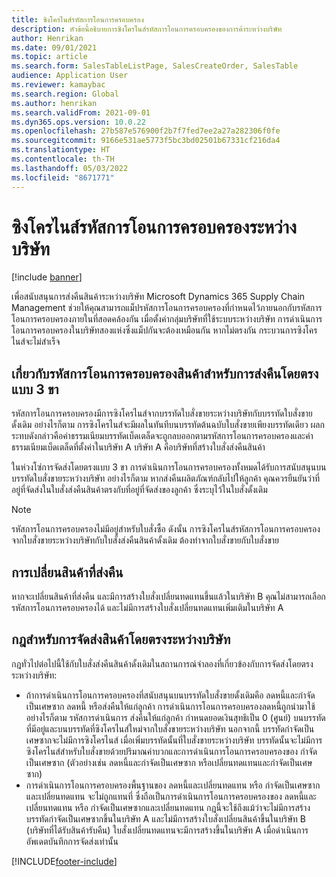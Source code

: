 ```yaml
---
title: ซิงโครไนส์รหัสการโอนการครอบครอง
description: หัวข้อนี้อธิบายการซิงโครไนส์รหัสการโอนการครอบครองของการค้าระหว่างบริษัท
author: Henrikan
ms.date: 09/01/2021
ms.topic: article
ms.search.form: SalesTableListPage, SalesCreateOrder, SalesTable
audience: Application User
ms.reviewer: kamaybac
ms.search.region: Global
ms.author: henrikan
ms.search.validFrom: 2021-09-01
ms.dyn365.ops.version: 10.0.22
ms.openlocfilehash: 27b587e576900f2b7f7fed7ee2a27a282306f0fe
ms.sourcegitcommit: 9166e531ae5773f5bc3bd02501b67331cf216da4
ms.translationtype: HT
ms.contentlocale: th-TH
ms.lasthandoff: 05/03/2022
ms.locfileid: "8671771"
---
```

# <a name="synchronize-intercompany-disposition-codes"></a>ซิงโครไนส์รหัสการโอนการครอบครองระหว่างบริษัท

[!include [banner](../../includes/banner.md)]

เพื่อสนับสนุนการส่งคืนสินค้าระหว่างบริษัท Microsoft Dynamics 365 Supply Chain Management ช่วยให้คุณสามารถแม็ปรหัสการโอนการครอบครองที่กำหนดไว้ภายนอกกับรหัสการโอนการครอบครองภายในที่สอดคล้องกัน เมื่อตั้งค่ากลุ่มบริษัทที่ใช้ระบบระหว่างบริษัท การดำเนินการโอนการครอบครองในบริษัทสองแห่งซึ่งแม็ปกันจะต้องเหมือนกัน หากไม่ตรงกัน กระบวนการซิงโครไนส์จะไม่สำเร็จ

## <a name="about-disposition-codes-for-three-legged-direct-returns"></a>เกี่ยวกับรหัสการโอนการครอบครองสินค้าสำหรับการส่งคืนโดยตรงแบบ 3 ขา

รหัสการโอนการครอบครองมีการซิงโครไนส์จากบรรทัดใบสั่งขายระหว่างบริษัทกับบรรทัดใบสั่งขายดั้งเดิม  อย่างไรก็ตาม การซิงโครไนส์จะมีผลในทันทีบนบรรทัดต้นฉบับใบสั่งขายเพียงบรรทัดเดียว ผลกระทบดังกล่าวคือค่าธรรมเนียมบรรทัดเบ็ดเตล็ดจะถูกลบออกตามรหัสการโอนการครอบครองและค่าธรรมเนียมเบ็ดเตล็ดที่ตั้งค่าในบริษัท A บริษัท A คือบริษัทที่สร้างใบสั่งส่งคืนสินค้า

ในห่วงโซ่การจัดส่งโดยตรงแบบ 3 ขา การดำเนินการโอนการครอบครองทั้งหมดได้รับการสนับสนุนบนบรรทัดใบสั่งขายระหว่างบริษัท อย่างไรก็ตาม หากส่งคืนผลิตภัณฑ์กลับไปให้ลูกค้า คุณควรยืนยันว่าที่อยู่ที่จัดส่งในใบสั่งส่งคืนสินค้าตรงกับที่อยู่ที่จัดส่งของลูกค้า ซึ่งระบุไว้ในใบสั่งดั้งเดิม

> [!NOTE]
> รหัสการโอนการครอบครองไม่มีอยู่สำหรับใบสั่งซื้อ  ดังนั้น การซิงโครไนส์รหัสการโอนการครอบครองจากใบสั่งขายระหว่างบริษัทกับใบสั่งส่งคืนสินค้าดั้งเดิม ต้องทำจากใบสั่งขายกับใบสั่งขาย

## <a name="replacing-returned-items"></a>การเปลี่ยนสินค้าที่ส่งคืน

หากจะเปลี่ยนสินค้าที่ส่งคืน และมีการสร้างใบสั่งเปลี่ยนทดแทนขึ้นแล้วในบริษัท B คุณไม่สามารถเลือกรหัสการโอนการครอบครองได้ และไม่มีการสร้างใบสั่งเปลี่ยนทดแทนเพิ่มเติมในบริษัท A

## <a name="rules-for-intercompany-direct-deliveries"></a>กฎสำหรับการจัดส่งสินค้าโดยตรงระหว่างบริษัท

กฎทั่วไปต่อไปนี้ใช้กับใบสั่งส่งคืนสินค้าดั้งเดิมในสถานการณ์จำลองที่เกี่ยวข้องกับการจัดส่งโดยตรงระหว่างบริษัท:

- ถ้าการดำเนินการโอนการครอบครองที่สนับสนุนบนบรรทัดใบสั่งขายดั้งเดิมคือ ลดหนี้และกำจัดเป็นเศษซาก ลดหนี้ หรือส่งคืนให้แก่ลูกค้า การดำเนินการโอนการครอบครองลดหนี้ถูกนำมาใช้ อย่างไรก็ตาม รหัสการดำเนินการ ส่งคืนให้แก่ลูกค้า กำหนดยอดเงินสุทธิเป็น 0 (ศูนย์) บนบรรทัดที่มีอยู่และบนบรรทัดที่ซิงโครไนส์ใหม่จากใบสั่งขายระหว่างบริษัท นอกจากนี้ บรรทัดกำจัดเป็นเศษซากจะไม่มีการซิงโครไนส์  เมื่อเพิ่มบรรทัดนั้นที่ใบสั่งขายระหว่างบริษัท บรรทัดนั้นจะไม่มีการซิงโครไนส์สำหรับใบสั่งขายด้วยปริมาณค่าบวกและการดำเนินการโอนการครอบครองของ กำจัดเป็นเศษซาก (ตัวอย่างเช่น ลดหนี้และกำจัดเป็นเศษซาก หรือเปลี่ยนทดแทนและกำจัดเป็นเศษซาก)
- การดำเนินการโอนการครอบครองพื้นฐานของ ลดหนี้และเปลี่ยนทดแทน หรือ กำจัดเป็นเศษซากและเปลี่ยนทดแทน จะไม่ถูกแทนที่ ซึ่งถือเป็นการดำเนินการโอนการครอบครองของ ลดหนี้และเปลี่ยนทดแทน หรือ กำจัดเป็นเศษซากและเปลี่ยนทดแทน กฎนี้จะใช้ถึงแม้ว่าจะไม่มีการสร้างบรรทัดกำจัดเป็นเศษซากขึ้นในบริษัท A และไม่มีการสร้างใบสั่งเปลี่ยนสินค้าขึ้นในบริษัท B (บริษัทที่ได้รับสินค้ารับคืน) ใบสั่งเปลี่ยนทดแทนจะมีการสร้างขึ้นในบริษัท A เมื่อดำเนินการอัพเดตบันทึกการจัดส่งเท่านั้น

[!INCLUDE[footer-include](../../includes/footer-banner.md)]
